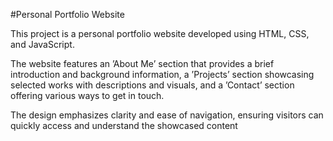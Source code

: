 #Personal Portfolio Website

 This project is a personal portfolio website developed using HTML,
CSS, and JavaScript.
 
 The website features an ’About Me’ section that provides a brief
introduction and background information, a ’Projects’ section
showcasing selected works with descriptions and visuals, and a
’Contact’ section offering various ways to get in touch.

 The design emphasizes clarity and ease of navigation, ensuring
visitors can quickly access and understand the showcased content
